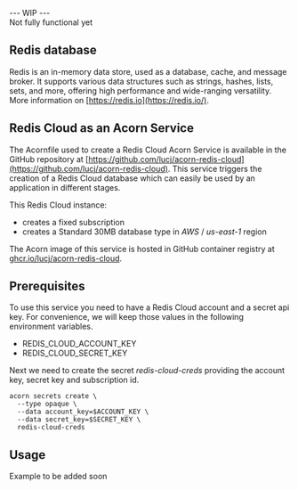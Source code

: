 --- WIP ---  
Not fully functional yet

## Redis database

Redis is an in-memory data store, used as a database, cache, and message broker. It supports various data structures such as strings, hashes, lists, sets, and more, offering high performance and wide-ranging versatility. More information on [https://redis.io](https://redis.io/).

## Redis Cloud as an Acorn Service

The Acornfile used to create a Redis Cloud Acorn Service is available in the GitHub repository at [https://github.com/lucj/acorn-redis-cloud](https://github.com/lucj/acorn-redis-cloud). This service triggers the creation of a Redis Cloud database which can easily be used by an application in different stages.

This Redis Cloud instance:
- creates a fixed subscription
- creates a Standard 30MB database type in *AWS* / *us-east-1* region

The Acorn image of this service is hosted in GitHub container registry at [ghcr.io/lucj/acorn-redis-cloud](ghcr.io/lucj/acorn-redis-cloud). 

## Prerequisites

To use this service you need to have a Redis Cloud account and a secret api key. For convenience, we will keep those values in the following environment variables. 

- REDIS_CLOUD_ACCOUNT_KEY
- REDIS_CLOUD_SECRET_KEY

Next we need to create the secret *redis-cloud-creds* providing the account key, secret key and subscription id.

```
acorn secrets create \
  --type opaque \
  --data account_key=$ACCOUNT_KEY \
  --data secret_key=$SECRET_KEY \
  redis-cloud-creds
```

## Usage

Example to be added soon